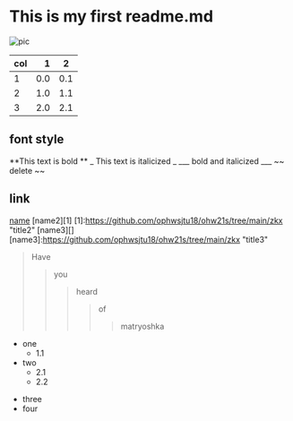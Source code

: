 #  This is my first readme.md
![pic](https://w.wallhaven.cc/full/rd/wallhaven-rddgwm.jpg "Wallpaper")

| col | 1 | 2 |
| :-------- | --------:| :--: |
| 1 | 0.0 | 0.1 |
| 2 | 1.0 | 1.1 |
| 3 | 2.0 | 2.1 |

## font style
**This text is bold **
_ This text is italicized _
___ bold and italicized ___
~~ delete ~~
 
## link
[name](https://github.com/ophwsjtu18/ohw21s/tree/main/zkx "title")
[name2][1]
[1]:https://github.com/ophwsjtu18/ohw21s/tree/main/zkx "title2"
[name3][]
[name3]:https://github.com/ophwsjtu18/ohw21s/tree/main/zkx "title3"

> Have  
>>you  
>>>heard
>>>>of 
>>>>>matryoshka

* one
  * 1.1
* two
  * 2.1
  * 2.2
+ three
+ four
